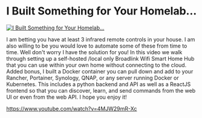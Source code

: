 # I Built Something for Your Homelab...

[![I Built Something for Your Homelab...](http://img.youtube.com/vi/4MJW29mR-Xc/0.jpg)](https://www.youtube.com/watch?v=4MJW29mR-Xc "I Built Something for Your Homelab...")

I am betting you have at least 3 infrared remote controls in your house.  I am also willing to be you would love to automate some of these from time to time.  Well don't worry I have the solution for you!   In this video we walk through setting up a self-hosted /local only Broadlink Wifi Smart Home Hub that you can use within your own home without connecting to the cloud.  Added bonus, I built a Docker container you can pull down and add to your Rancher, Portainer, Synology, QNAP, or any server running Docker or Kubernetes.  This includes a python backend and API as well as a ReactJS frontend so that you can discover, learn, and send commands from the web UI or even from the web API.  I hope you enjoy it!

https://www.youtube.com/watch?v=4MJW29mR-Xc